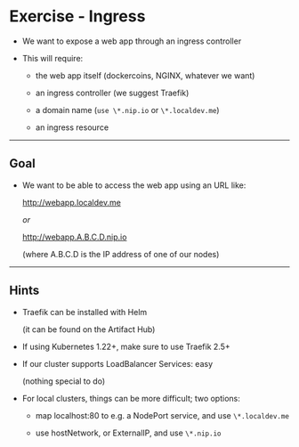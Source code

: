 # Exercise - Ingress

- We want to expose a web app through an ingress controller

- This will require:

  - the web app itself (dockercoins, NGINX, whatever we want)

  - an ingress controller (we suggest Traefik)

  - a domain name (`use \*.nip.io` or `\*.localdev.me`)

  - an ingress resource

---

## Goal

- We want to be able to access the web app using an URL like:

  http://webapp.localdev.me

  *or*

  http://webapp.A.B.C.D.nip.io

  (where A.B.C.D is the IP address of one of our nodes)

---

## Hints

- Traefik can be installed with Helm

  (it can be found on the Artifact Hub)

- If using Kubernetes 1.22+, make sure to use Traefik 2.5+

- If our cluster supports LoadBalancer Services: easy

  (nothing special to do)

- For local clusters, things can be more difficult; two options:

  - map localhost:80 to e.g. a NodePort service, and use `\*.localdev.me`

  - use hostNetwork, or ExternalIP, and use `\*.nip.io`
